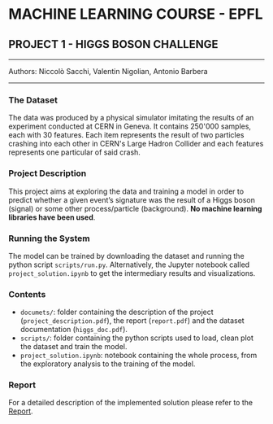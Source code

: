 # MACHINE LEARNING COURSE - EPFL  
## PROJECT 1 - HIGGS BOSON CHALLENGE  
---------------------------------------------
Authors:
Niccolò Sacchi, Valentin Nigolian, Antonio Barbera
_____________________________________________
### The Dataset
The data was produced by a physical simulator imitating the results of an experiment conducted at CERN in Geneva. It contains 250'000 samples, each with 30 features. Each item represents the result of two particles crashing into each other in CERN's Large Hadron Collider and each features represents one particular of said crash.

### Project Description
This project aims at exploring the data and training a model in order to predict whether a given event’s signature was the result of a Higgs boson (signal) or some other process/particle (background). **No machine learning libraries have been used**.

### Running the System
The model can be trained by downloading the dataset and running the python script `scripts/run.py`. Alternatively, the Jupyter notebook called `project_solution.ipynb` to get the intermediary results and visualizations.

### Contents
* `documets/`: folder containing the description of the project (`project_description.pdf`), the report (`report.pdf`) and the dataset documentation (`higgs_doc.pdf`).
* `scripts/`: folder containing the python scripts used to load, clean plot the dataset and train the model. 
* `project_solution.ipynb`: notebook containing the whole process, from the exploratory analysis to the training of the model.

### Report
For a detailed description of the implemented solution please refer to the [Report](https://github.com/NiccoloSacchi/ml-boson/blob/master/documents/report.pdf).













